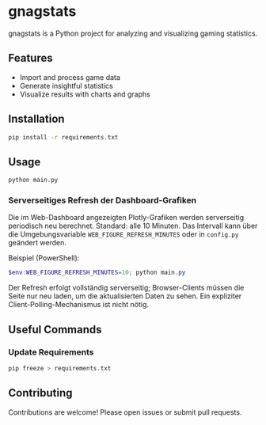 # gnagstats

gnagstats is a Python project for analyzing and visualizing gaming statistics.

## Features

- Import and process game data
- Generate insightful statistics
- Visualize results with charts and graphs

## Installation

```bash
pip install -r requirements.txt
```

## Usage

```bash
python main.py
```

### Serverseitiges Refresh der Dashboard-Grafiken

Die im Web-Dashboard angezeigten Plotly-Grafiken werden serverseitig periodisch neu berechnet.
Standard: alle 10 Minuten. Das Intervall kann über die Umgebungsvariable `WEB_FIGURE_REFRESH_MINUTES`
oder in `config.py` geändert werden.

Beispiel (PowerShell):
```powershell
$env:WEB_FIGURE_REFRESH_MINUTES=10; python main.py
```

Der Refresh erfolgt vollständig serverseitig; Browser-Clients müssen die Seite nur neu laden,
um die aktualisierten Daten zu sehen. Ein expliziter Client-Polling-Mechanismus ist nicht nötig.

## Useful Commands

### Update Requirements

```bash
pip freeze > requirements.txt
```

## Contributing

Contributions are welcome! Please open issues or submit pull requests.
